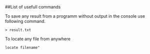 ##List of usefull commands

To save any result from a programm without output in the console use following command.

    > result.txt

To locate any file from anywhere

    locate filename"

